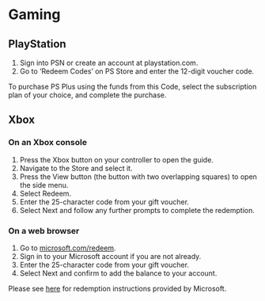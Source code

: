 # Gaming

## PlayStation

1. Sign into PSN or create an account at playstation.com.
2. Go to ‘Redeem Codes’ on PS Store and enter the 12-digit voucher code.

To purchase PS Plus using the funds from this Code, select the subscription plan of your choice, and complete the purchase.

## Xbox

### On an Xbox console

1. Press the Xbox button on your controller to open the guide.
2. Navigate to the Store and select it.
3. Press the View button (the button with two overlapping squares) to open the side menu.
4. Select Redeem.
5. Enter the 25-character code from your gift voucher.
6. Select Next and follow any further prompts to complete the redemption.

### On a web browser

1. Go to [microsoft.com/redeem](https://www.microsoft.com/en-gb/store/b/gift-cards).
2. Sign in to your Microsoft account if you are not already.
3. Enter the 25-character code from your gift voucher.
4. Select Next and confirm to add the balance to your account.

Please see [here](https://support.microsoft.com/en-us/account-billing/redeem-a-gift-card-or-code-to-your-microsoft-account-d6b2c675-9e31-f312-7ff4-21834ad22fa8) for redemption instructions provided by Microsoft.
